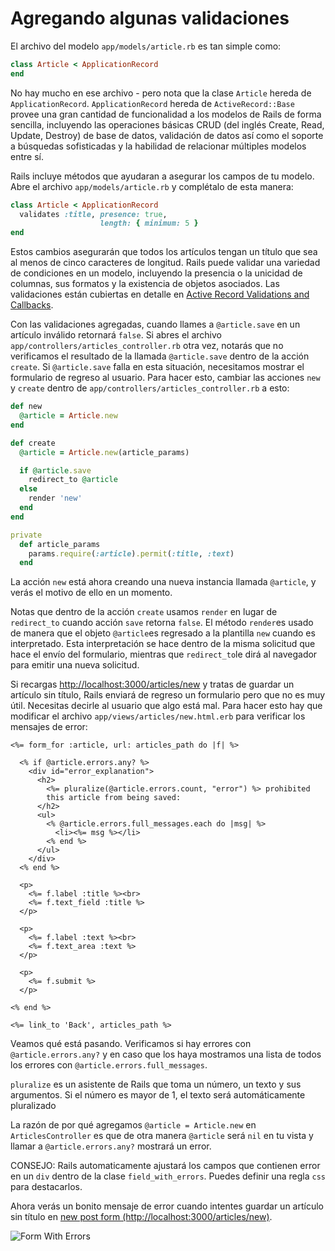 Agregando algunas validaciones
======================================

El archivo del modelo `app/models/article.rb` es tan simple como:

```ruby
class Article < ApplicationRecord
end
```

No hay mucho en ese archivo - pero nota que la clase `Article` hereda de
`ApplicationRecord`. `ApplicationRecord` hereda de `ActiveRecord::Base`
provee una gran cantidad de funcionalidad a los modelos de Rails de forma
sencilla, incluyendo las operaciones básicas CRUD (del inglés Create, Read,
Update, Destroy) de base de datos, validación de datos así como el soporte
a búsquedas sofisticadas y la habilidad de relacionar múltiples modelos
entre sí.

Rails incluye métodos que ayudaran a asegurar los campos de tu modelo.
Abre el archivo `app/models/article.rb` y complétalo de esta manera:

```ruby
class Article < ApplicationRecord
  validates :title, presence: true,
                    length: { minimum: 5 }
end
```
Estos cambios asegurarán que todos los artículos tengan un título que sea al
menos de cinco caracteres de longitud. Rails puede validar una variedad de
condiciones en un modelo, incluyendo la presencia o la unicidad de columnas,
sus formatos y la existencia de objetos asociados. Las validaciones están cubiertas
en detalle en [Active Record Validations and Callbacks](http://guides.rubyonrails.org/active_record_validations.html).

Con las validaciones agregadas, cuando llames a `@article.save` en un artículo
inválido
retornará `false`. Si abres el archivo `app/controllers/articles_controller.rb`
otra vez, notarás que no verificamos el resultado de la llamada `@article.save`
dentro de la acción `create`. Si `@article.save` falla en esta situación, necesitamos mostrar
el formulario de regreso al usuario. Para hacer esto, cambiar las acciones `new` y `create`
dentro de `app/controllers/articles_controller.rb` a esto:

```ruby
def new
  @article = Article.new
end

def create
  @article = Article.new(article_params)

  if @article.save
    redirect_to @article
  else
    render 'new'
  end
end

private
  def article_params
    params.require(:article).permit(:title, :text)
  end
```

La acción `new` está ahora creando una nueva instancia llamada `@article`,
y verás el motivo de ello en un momento.

Notas que dentro de la acción `create` usamos `render` en lugar de `redirect_to` cuando acción `save`
retorna `false`. El método `render`es usado de manera que el objeto `@article`es regresado a la plantilla
`new` cuando es interpretado. Esta interpretación se hace dentro de la misma solicitud que hace el envío
del formulario, mientras que `redirect_to`le dirá al navegador para emitir una nueva solicitud.

Si recargas [http://localhost:3000/articles/new](http://localhost:3000/articles/new) y
tratas de guardar un artículo sin título, Rails enviará de regreso un formulario
pero que no es muy útil. Necesitas decirle al usuario que algo está mal.
Para hacer esto hay que modificar el archivo `app/views/articles/new.html.erb`
para verificar los mensajes de error:

```html+erb
<%= form_for :article, url: articles_path do |f| %>

  <% if @article.errors.any? %>
    <div id="error_explanation">
      <h2>
        <%= pluralize(@article.errors.count, "error") %> prohibited
        this article from being saved:
      </h2>
      <ul>
        <% @article.errors.full_messages.each do |msg| %>
          <li><%= msg %></li>
        <% end %>
      </ul>
    </div>
  <% end %>

  <p>
    <%= f.label :title %><br>
    <%= f.text_field :title %>
  </p>

  <p>
    <%= f.label :text %><br>
    <%= f.text_area :text %>
  </p>

  <p>
    <%= f.submit %>
  </p>

<% end %>

<%= link_to 'Back', articles_path %>
```

Veamos qué está pasando. Verificamos si hay errores con
`@article.errors.any?` y en caso que los haya mostramos una lista de todos
los errores con `@article.errors.full_messages`.

`pluralize` es un asistente de Rails que toma un número, un texto y sus argumentos.
Si el número es mayor de 1, el texto será automáticamente pluralizado

La razón de por qué agregamos `@article = Article.new` en `ArticlesController`
es que de otra manera `@article` será `nil` en tu vista y llamar a
`@article.errors.any?` mostrará un error.

CONSEJO: Rails automaticamente ajustará los campos que contienen error en un `div`
dentro de la clase `field_with_errors`. Puedes definir una regla `css` para destacarlos.

Ahora verás un bonito mensaje de error cuando intentes guardar un artículo sin título
en [new post form (http://localhost:3000/articles/new)](http://localhost:3000/articles/new).

![Form With Errors](http://guides.rubyonrails.org/images/getting_started/form_with_errors.png)

